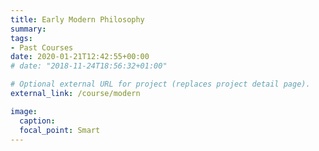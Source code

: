 ```yaml
---
title: Early Modern Philosophy
summary:
tags:
- Past Courses
date: 2020-01-21T12:42:55+00:00
# date: "2018-11-24T18:56:32+01:00"

# Optional external URL for project (replaces project detail page).
external_link: /course/modern

image:
  caption:
  focal_point: Smart
---
```

